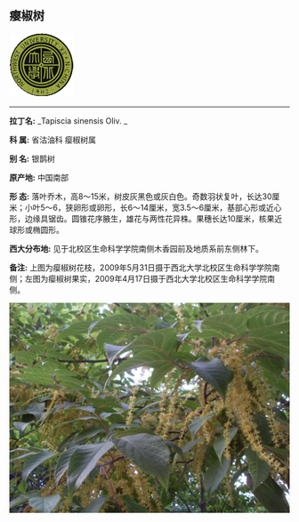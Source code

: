 ## 瘿椒树

![西北大学校园网络植物志](JPG/nwu.gif)

---

**拉丁名:**  _Tapiscia sinensis Oliv. _

**科 属:** 省沽油科 瘿椒树属

**别 名:** 银鹊树

**原产地:** 中国南部

**形  态:** 落叶乔木，高8～15米，树皮灰黑色或灰白色。奇数羽状复叶，长达30厘米；小叶5～6，狭卵形或卵形，长6～14厘米，宽3.5～6厘米，基部心形或近心形，边缘具锯齿。圆锥花序腋生，雄花与两性花异株。果穗长达10厘米，核果近球形或椭圆形。　　　　　

**西大分布地:** 见于北校区生命科学学院南侧木香园前及地质系前东侧林下。 

**备注:** 上图为瘿椒树花枝，2009年5月31日摄于西北大学北校区生命科学学院南侧；左图为瘿椒树果实，2009年4月17日摄于西北大学北校区生命科学学院南侧。

![瘿椒树](JPG/瘿椒树3.JPG) 


